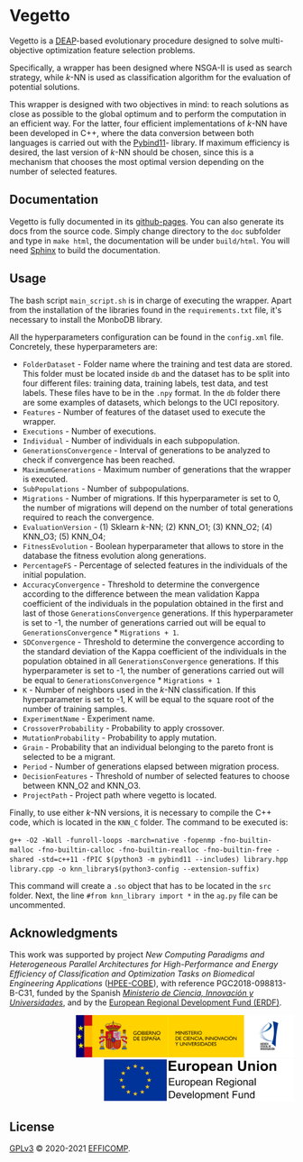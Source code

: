 # Vegetto

Vegetto is a [DEAP](https://deap.readthedocs.io/en/master/)-based evolutionary procedure
designed to solve multi-objective optimization feature selection problems.

Specifically, a wrapper has been designed where NSGA-II is used as search strategy,
while *k*-NN is used as classification algorithm for the evaluation of potential solutions.

This wrapper is designed with two objectives in mind: to reach solutions as close as
possible to the global optimum and to perform the computation in an efficient way. For
the latter, four efficient implementations of *k*-NN have been developed in C++, where the
data conversion between both languages is carried out with the [Pybind11](https://pybind11.readthedocs.io/en/stable/)- 
library. If maximum efficiency is desired, the last version of *k*-NN should be chosen, since this is a mechanism
that chooses the most optimal version depending on the number of selected features.

## Documentation

Vegetto is fully documented in its [github-pages](https://efficomp.github.io/vegetto/). You can also generate its docs 
from the source code. Simply change directory to the `doc` subfolder and type in `make html`, the documentation will be 
under `build/html`. You will need [Sphinx](https://www.sphinx-doc.org/en/master/) to build the documentation.

## Usage

The bash script `main_script.sh` is in charge of executing the wrapper. Apart from the installation of the 
libraries found in the `requirements.txt` file, it's necessary to install the MonboDB library.

All the hyperparameters configuration can be found in the `config.xml` file. Concretely, these hyperparameters are:

* `FolderDataset` - Folder name where the training and test data are stored. This folder must be located inside `db` and the
dataset has to be split into four different files: training data, training labels, test data, and test labels. These files
have to be in the `.npy` format. In the `db` folder there are some examples of datasets, which belongs to the UCI repository.
* `Features` - Number of features of the dataset used to execute the wrapper.
* `Executions` - Number of executions.
* `Individual` - Number of individuals in each subpopulation.
* `GenerationsConvergence` - Interval of generations to be analyzed to check if convergence has been reached.
* `MaximumGenerations` - Maximum number of generations that the wrapper is executed.
* `SubPopulations` - Number of subpopulations.
* `Migrations` - Number of migrations. If this hyperparameter is set to 0, the number of migrations will depend on the 
number of total generations required to reach the convergence.
* `EvaluationVersion` - (1) Sklearn *k*-NN; (2) KNN_O1; (3) KNN_O2; (4) KNN_O3; (5) KNN_O4;
* `FitnessEvolution` - Boolean hyperparameter that allows to store in the database the fitness evolution along generations.
* `PercentageFS` - Percentage of selected features in the individuals of the initial population.
* `AccuracyConvergence` - Threshold to determine the convergence according to the difference between the mean validation 
Kappa coefficient of the individuals in the population obtained in the first and last of those `GenerationsConvergence` generations. If this hyperparameter is set to -1, the number of generations carried out
will be equal to `GenerationsConvergence` * `Migrations + 1`.
* `SDConvergence` - Threshold to determine the convergence according to the standard deviation of the Kappa coefficient of the
individuals in the population obtained in all `GenerationsConvergence` generations. If this hyperparameter is set to -1, the number of generations carried out
will be equal to `GenerationsConvergence` * `Migrations + 1`
* `K` - Number of neighbors used in the *k*-NN classification. If this hyperparameter is set to -1, K will be equal to 
the square root of the number of training samples.
* `ExperimentName` - Experiment name.
* `CrossoverProbability` - Probability to apply crossover.
* `MutationProbability` - Probability to apply mutation.
* `Grain` - Probability that an individual belonging to the pareto front is selected to be a migrant.
* `Period` - Number of generations elapsed between migration process.
* `DecisionFeatures` - Threshold of number of selected features to choose between KNN_O2 and KNN_O3.
* `ProjectPath` - Project path where vegetto is located.

Finally, to use either *k*-NN versions, it is necessary to compile the C++ code, which is located in the `KNN_C` folder.
The command to be executed is:

`g++ -O2 -Wall -funroll-loops -march=native -fopenmp -fno-builtin-malloc -fno-builtin-calloc -fno-builtin-realloc -fno-builtin-free -shared -std=c++11 -fPIC $(python3 -m pybind11 --includes) library.hpp library.cpp -o knn_library$(python3-config --extension-suffix)
`

This command will create a `.so` object that has to be located in the `src` folder. Next, the line `#from knn_library import *` in the `ag.py` file can be uncommented.

## Acknowledgments

This work was supported by project *New Computing Paradigms and Heterogeneous Parallel Architectures for High-Performance and Energy Efficiency of Classification and Optimization Tasks on Biomedical Engineering Applications* ([HPEE-COBE](https://atcproyectos.ugr.es/efficomp/research/projects/hpee-cobe/)), with reference PGC2018-098813-B-C31, funded by the Spanish [*Ministerio de Ciencia, Innovación y Universidades*](https://www.ciencia.gob.es/), and by the [European Regional Development Fund (ERDF)](https://ec.europa.eu/regional_policy/en/funding/erdf/).

<div style="text-align: right">
  <a href="https://www.ciencia.gob.es/">
    <img src="https://raw.githubusercontent.com/efficomp/culebra/master/doc/source/_static/micinu.png" height="75">
  </a>
  <a href="https://ec.europa.eu/regional_policy/en/funding/erdf/">
    <img src="https://raw.githubusercontent.com/efficomp/culebra/master/doc/source/_static/erdf.png" height="75">
  </a>
</div>


## License

[GPLv3](https://www.gnu.org/licenses/gpl-3.0.md) © 2020-2021 [EFFICOMP](https://atcproyectos.ugr.es/efficomp/).